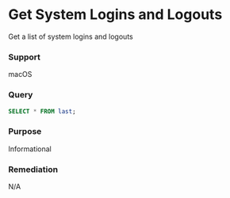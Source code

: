 # Get System Logins and Logouts

Get a list of system logins and logouts

### Support
macOS

### Query
```sql
SELECT * FROM last;
```
### Purpose
Informational

### Remediation
N/A
